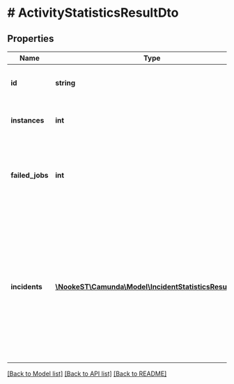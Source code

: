 # # ActivityStatisticsResultDto

## Properties

Name | Type | Description | Notes
------------ | ------------- | ------------- | -------------
**id** | **string** | The id of the activity the results are aggregated for. | [optional]
**instances** | **int** | The total number of running process instances of this activity. | [optional]
**failed_jobs** | **int** | The total number of failed jobs for the running instances. **Note**: Will be &#x60;0&#x60; (not &#x60;null&#x60;), if failed jobs were excluded. | [optional]
**incidents** | [**\NookeST\Camunda\Model\IncidentStatisticsResultDto[]**](IncidentStatisticsResultDto.md) | Each item in the resulting array is an object which contains &#x60;incidentType&#x60; and &#x60;incidentCount&#x60;. **Note**: Will be an empty array, if &#x60;incidents&#x60; or &#x60;incidentsForType&#x60; were excluded. Furthermore, the array will be also empty if no incidents were found. | [optional]

[[Back to Model list]](../../README.md#models) [[Back to API list]](../../README.md#endpoints) [[Back to README]](../../README.md)
